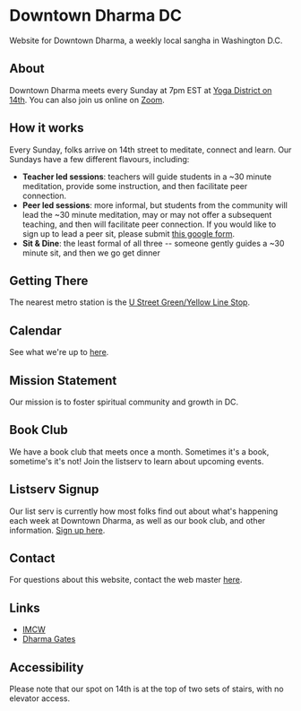 # Downtown Dharma DC

Website for Downtown Dharma, a weekly local sangha in Washington D.C.

## About

Downtown Dharma meets every Sunday at 7pm EST at [Yoga District on 14th](https://goo.gl/maps/mnCS12etGDEZ4PhR9). You can also join us online on [Zoom](https://zoom.us/j/466237117?pwd=cGxHaTJlTVhBdldVSk8weDZuSW5udz09).

## How it works

Every Sunday, folks arrive on 14th street to meditate, connect and learn. Our Sundays
have a few different flavours, including:

- **Teacher led sessions**: teachers will guide students in a ~30 minute meditation, provide some instruction,
  and then facilitate peer connection.
- **Peer led sessions**: more informal, but students from the community will lead the ~30 minute meditation,
  may or may not offer a subsequent teaching, and then will facilitate peer connection. If you would like to sign up
  to lead a peer sit, please submit [this google form](https://forms.gle/eajirLyH8zQc7neq5).
- **Sit & Dine**: the least formal of all three -- someone gently guides a ~30 minute sit, and then we go 
get dinner
  

## Getting There

The nearest metro station is the [U Street Green/Yellow Line Stop](https://goo.gl/maps/QtDT1dvPUdfJkXFM7).


## Calendar

See what we're up to [here](https://calendar.google.com/calendar/u/0?cid=MDIzYTMwYWRmYmNkMDhiYTgwYTE1YzlkMDJiMmM3YzFhYzI0YjliNDU4ODVhMTBjODNlNmU1NTllZmFiZWZlNkBncm91cC5jYWxlbmRhci5nb29nbGUuY29t).


## Mission Statement

Our mission is to foster spiritual community and growth in DC.

## Book Club

We have a book club that meets once a month. Sometimes it's a book, sometime's it's not! Join
the listserv to learn about upcoming events. 

## Listserv Signup

Our list serv is currently how most folks find out about what's happening each week
at Downtown Dharma, as well as our book club, and other information. [Sign up here](https://forms.gle/5YgkTYnhZYgQCFco7).

## Contact

For questions about this website, contact the web master [here](mailto:joshuamalina@gmail.com).

## Links

- [IMCW](https://imcw.org/)
- [Dharma Gates](https://www.dharma-gates.org/)

## Accessibility 

Please note that our spot on 14th is at the top of two sets of stairs, with no elevator access.
